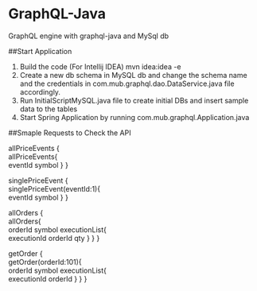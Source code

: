 # GraphQL-Java
GraphQL engine with graphql-java and MySql db

##Start Application
1. Build the code (For Intellij IDEA)
mvn idea:idea -e
2. Create a new db schema in MySQL db and change the schema name and the credentials in com.mub.graphql.dao.DataService.java file accordingly.
3. Run InitialScriptMySQL.java file to create initial DBs and insert sample data to the tables
4. Start Spring Application by running com.mub.graphql.Application.java 


##Smaple Requests to Check the API

allPriceEvents
{  
   allPriceEvents{  
    eventId 
    symbol
   }
}


singlePriceEvent
{  
   singlePriceEvent(eventId:1){  
    eventId 
    symbol
   }
}

allOrders
{  
   allOrders{  
    orderId 
    symbol 
    executionList{  
        executionId 
        orderId 
        qty
    }
   }
}

getOrder
{  
   getOrder(orderId:101){  
    orderId 
    symbol 
    executionList{  
        executionId 
        orderId
    }
   }
}